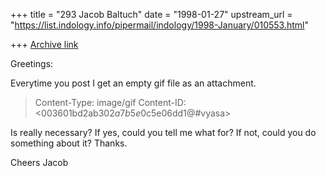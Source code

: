 +++
title = "293 Jacob Baltuch"
date = "1998-01-27"
upstream_url = "https://list.indology.info/pipermail/indology/1998-January/010553.html"

+++
[Archive link](https://list.indology.info/pipermail/indology/1998-January/010553.html)

Greetings:

Everytime you post I get an empty gif file as an attachment.

>Content-Type: image/gif
>Content-ID: <003601bd2ab3$02a7b5e0$c5e06dd1@#vyasa>

Is really necessary? If yes, could you tell me what for?
If not, could you do something about it? Thanks.

Cheers
Jacob



